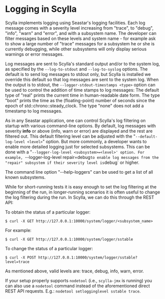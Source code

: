 # Logging in Scylla
Scylla implements logging using Seastar's logging facilities. Each log message comes with a severity level increasing from "trace", to "debug", "info", "warn" and "error", and with a subsystem name. The developer can filter messages based on these levels and system name - for example ask to show a large number of "trace" messages for a subsystem he or she is currently debugging, while other subsystems will only display serious warnings or error messages.

Log messages are sent to Scylla's standard output and/or to the system log, as specified by the `--log-to-stdout` and `--log-to-syslog` options. The default is to send log messages to stdout only, but Scylla is installed we override this default so that log messages are sent to the system log. When the output is to stdout, the `--logger-stdout-timestamps <type>` option can be used to control the addition of time stamps to log messages: The default type of "real" prints the current time in human-readable date form. The type "boot" prints the time as the (floating-point) number of seconds since the epoch of std::chrono::steady_clock. The type "none" does not add a timestamp to log messages.

As in any Seastar application, one can control Scylla's log filtering on startup with various command-line options. By default, log messages with severity **info** or above (info, warn or error) are displayed and the rest are filtered out. This default filtering level can be adjusted with the "`--default-log-level <level>`" option. But more commonly, a developer wants to enable more detailed logging just for selected subsystems. This can be done with a "`--logger-log-level <subsystem>=<level>' option. For example, `--logger-log-level repair=debug` to enable log messages from the "repair" subsystem if their severity level is `debug` or higher.

The command line option "--help-loggers" can be used to get a list of all known subsystems.

While for short-running tests it is easy enough to set the log filtering at the beginning of the run, in longer-running scenarios it is often useful to change the log filtering during the run. In Scylla, we can do this through the REST API:

To obtain the status of a particular logger:

```
$ curl -X GET http://127.0.0.1:10000/system/logger/<subsystem_name>
```

For example: 

```
$ curl -X GET http://127.0.0.1:10000/system/logger/sstable
```

To change the status of a particular logger:

```
$ curl -X POST http://127.0.0.1:10000/system/logger/sstable?level=trace
```

As mentioned above, valid levels are: trace, debug, info, warn, error.

If your setup properly supports `nodetool` (i.e., `scylla-jmx` is running) you can also use a `nodetool` command instead of the aforementioned direct REST API requests. E.g.: `nodetool setlogginglevel sstable trace`.
